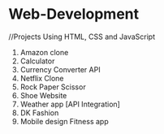 # Web-Development


//Projects Using HTML, CSS and JavaScript

1. Amazon clone
2. Calculator
3. Currency Converter API
4. Netflix Clone
5. Rock Paper Scissor
6. Shoe Website
7. Weather app [API Integration]
8. DK Fashion
9. Mobile design Fitness app

